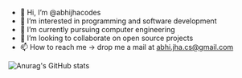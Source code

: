 - 👋 Hi, I’m @abhijhacodes
- 👀 I’m interested in programming and software development
- 🌱 I’m currently pursuing computer engineering
- 💞️ I’m looking to collaborate on open source projects
- 📫 How to reach me -> drop me a mail at abhi.jha.cs@gmail.com


![Anurag's GitHub stats](https://github-readme-stats.vercel.app/api?username=abhijhacodes&show_icons=true&theme=cobalt)
